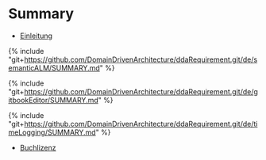 # Summary
* [Einleitung](README.md)

{% include "git+https://github.com/DomainDrivenArchitecture/ddaRequirement.git/de/semanticALM/SUMMARY.md" %} 

{% include "git+https://github.com/DomainDrivenArchitecture/ddaRequirement.git/de/gitbookEditor/SUMMARY.md" %} 

{% include "git+https://github.com/DomainDrivenArchitecture/ddaRequirement.git/de/timeLogging/SUMMARY.md" %} 

* [Buchlizenz](LICENSE.md) 